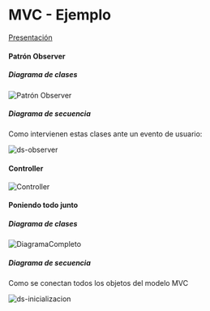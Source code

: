 # MVC - Ejemplo

[Presentación][ppt]
#### Patrón Observer

##### Diagrama de clases
![Patrón Observer][observer_pattern_1]

##### Diagrama de secuencia

Como intervienen estas clases ante un evento de usuario:

![ds-observer](http://www.plantuml.com/plantuml/proxy?cache=no&src=https://raw.githubusercontent.com/fiuba/algo3_ejemplo_mvc_colores/master/diagrams/ds-observer.plantuml)

#### Controller

![Controller][controller_1]

#### Poniendo todo junto

##### Diagrama de clases

![DiagramaCompleto][all_togeather]

##### Diagrama de secuencia

Como se conectan todos los objetos del modelo MVC 

![ds-inicializacion](http://www.plantuml.com/plantuml/proxy?cache=no&src=https://raw.githubusercontent.com/fiuba/algo3_ejemplo_mvc_colores/master/diagrams/ds-inicializacion.plantuml)

[observer_pattern]: ./diagrams/Observer%20Pattern.png
[observer_pattern_1]: http://www.plantuml.com/plantuml/proxy?cache=no&src=https://raw.githubusercontent.com/fiuba/algo3_ejemplo_mvc_colores/master/diagrams/observer-pattern.plantuml
[controller_1]: http://www.plantuml.com/plantuml/proxy?cache=no&src=https://raw.githubusercontent.com/fiuba/algo3_ejemplo_mvc_colores/master/diagrams/controller_1.plantuml
[controller]: diagrams/old/Controller.png
[all_togeather]: ./diagrams/Modelo%20Completo.png
[ppt]: https://docs.google.com/presentation/d/1jodOBd7tiuuGzYI1SjExHTu3BtsazbmyKPHTFDF2C7c/edit?usp=sharing
